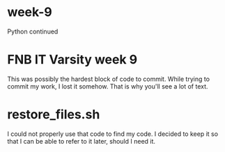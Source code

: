 # week-9
Python continued 
# FNB IT Varsity week 9
This was possibly the hardest block of code to commit. 
While trying to commit my work, I lost it somehow.
That is why you'll see a lot of text.
# restore_files.sh 
I could not properly use that code to find my code.
I decided to keep it so that I can be able to refer to it later, should I need it. 